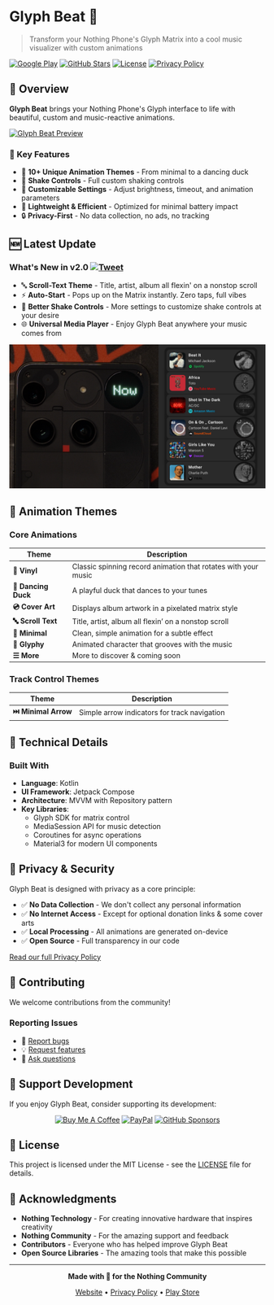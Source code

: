# Glyph Beat 🎵

> Transform your Nothing Phone's Glyph Matrix into a cool music visualizer with custom animations


[![Google Play](https://img.shields.io/badge/Google%20Play-Download-01875f?style=for-the-badge&logo=google-play&logoColor=white)](https://play.google.com/store/apps/details?id=com.pauwma.glyphbeat)
[![GitHub Stars](https://img.shields.io/github/stars/pauwma/GlyphBeat?style=for-the-badge)](https://github.com/pauwma/GlyphBeat)
[![License](https://img.shields.io/badge/License-MIT-green?style=for-the-badge)](LICENSE)
[![Privacy Policy](https://img.shields.io/badge/Privacy-Policy-blue?style=for-the-badge)](https://pauwma.github.io/GlyphBeat/privacy.html)

## 🌟 Overview
**Glyph Beat** brings your Nothing Phone's Glyph interface to life with beautiful, custom and music-reactive animations.

[![Glyph Beat Preview](https://github.com/user-attachments/assets/921ea196-97eb-4eff-b774-0fb7b2504cb0)](https://play.google.com/store/apps/details?id=com.pauwma.glyphbeat)

### 🎯 Key Features

- 🎨 **10+ Unique Animation Themes** - From minimal to a dancing duck
- 📳 **Shake Controls** - Full custom shaking controls
- 🌈 **Customizable Settings** - Adjust brightness, timeout, and animation parameters
- 🚀 **Lightweight & Efficient** - Optimized for minimal battery impact
- 🔒 **Privacy-First** - No data collection, no ads, no tracking

## 🆕 Latest Update

### What's New in v2.0 [![Tweet](https://img.shields.io/badge/View%20Tweet-1DA1F2?style=flat-square&logo=twitter&logoColor=white)](https://x.com/pauwmaa/status/1962401209161015384)

- 🔤 **Scroll-Text Theme** - Title, artist, album all flexin' on a nonstop scroll
- ⚡ **Auto-Start** - Pops up on the Matrix instantly. Zero taps, full vibes
- 📳 **Better Shake Controls** - More settings to customize shake controls at your desire
- 🌐 **Universal Media Player** - Enjoy Glyph Beat anywhere your music comes from

[![Glyph Beat v1.2 Preview](docs/img/GlyphBeat_GitHub_v1_2.png)](https://play.google.com/store/apps/details?id=com.pauwma.glyphbeat)


## 📱 Animation Themes

### Core Animations
| Theme | Description |
|-------|------------|
| **🎵 Vinyl** | Classic spinning record animation that rotates with your music |
| **🦆 Dancing Duck** | A playful duck that dances to your tunes |
| **💿 Cover Art** | Displays album artwork in a pixelated matrix style |
| **🔤 Scroll Text** | Title, artist, album all flexin’ on a nonstop scroll |
| **🎯 Minimal** | Clean, simple animation for a subtle effect |
| **👾 Glyphy** | Animated character that grooves with the music |
| **☰ More** | More to discover & coming soon |

### Track Control Themes
| Theme | Description |
|-------|------------|
| **⏭️ Minimal Arrow** | Simple arrow indicators for track navigation |


## 🔧 Technical Details

### Built With
- **Language**: Kotlin
- **UI Framework**: Jetpack Compose
- **Architecture**: MVVM with Repository pattern
- **Key Libraries**:
  - Glyph SDK for matrix control
  - MediaSession API for music detection
  - Coroutines for async operations
  - Material3 for modern UI components


## 🔐 Privacy & Security

Glyph Beat is designed with privacy as a core principle:

- ✅ **No Data Collection** - We don't collect any personal information
- ✅ **No Internet Access** - Except for optional donation links & some cover arts
- ✅ **Local Processing** - All animations are generated on-device
- ✅ **Open Source** - Full transparency in our code

[Read our full Privacy Policy](https://pauwma.github.io/GlyphBeat/privacy.html)

## 🤝 Contributing

We welcome contributions from the community!

### Reporting Issues
- 🐛 [Report bugs](https://github.com/pauwma/GlyphBeat/issues/new?labels=bug)
- 💡 [Request features](https://github.com/pauwma/GlyphBeat/issues/new?labels=enhancement)
- 💬 [Ask questions](https://privacidad.me/@pauwma)

## 💖 Support Development

If you enjoy Glyph Beat, consider supporting its development:

<div align="center">

[![Buy Me A Coffee](https://img.shields.io/badge/Buy%20Me%20A%20Coffee-FFDD00?style=for-the-badge&logo=buy-me-a-coffee&logoColor=black)](https://buymeacoffee.com/pauwma)
[![PayPal](https://img.shields.io/badge/PayPal-00457C?style=for-the-badge&logo=paypal&logoColor=white)](https://paypal.me/pauwma)
[![GitHub Sponsors](https://img.shields.io/badge/GitHub%20Sponsors-EA4AAA?style=for-the-badge&logo=github-sponsors&logoColor=white)](https://github.com/sponsors/pauwma)

</div>

## 📄 License

This project is licensed under the MIT License - see the [LICENSE](LICENSE) file for details.

## 🙏 Acknowledgments

- **Nothing Technology** - For creating innovative hardware that inspires creativity
- **Nothing Community** - For the amazing support and feedback
- **Contributors** - Everyone who has helped improve Glyph Beat
- **Open Source Libraries** - The amazing tools that make this possible

---

<div align="center">

**Made with 🤍 for the Nothing Community**

[Website](https://pauwma.github.io/GlyphBeat) • [Privacy Policy](https://pauwma.github.io/GlyphBeat/privacy.html) • [Play Store](https://play.google.com/store/apps/details?id=com.pauwma.glyphbeat)

</div>